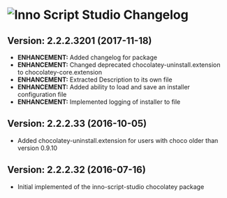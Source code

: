 # ![Inno Script Studio Changelog](https://img.shields.io/badge/Inno%20Script%20Studio-Package%20Changelog-blue.svg?style=for-the-badge)

## Version: 2.2.2.3201 (2017-11-18)

- **ENHANCEMENT:** Added changelog for package
- **ENHANCEMENT:** Changed deprecated chocolatey-uninstall.extension to chocolatey-core.extension
- **ENHANCEMENT:** Extracted Description to its own file
- **ENHANCEMENT:** Added ability to load and save an installer configuration file
- **ENHANCEMENT:** Implemented logging of installer to file

## Version: 2.2.2.33 (2016-10-05)

- Added chocolatey-uninstall.extension for users with choco older than version 0.9.10

## Version: 2.2.2.32 (2016-07-16)

- Initial implemented of the inno-script-studio chocolatey package

